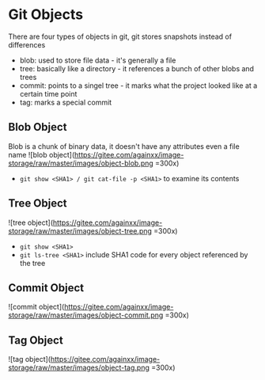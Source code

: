 # Git Objects

There are four types of objects in git, git stores snapshots instead of differences
* blob: used to store file data - it's generally a file
* tree: basically like a directory - it references a bunch of other blobs and trees
* commit: points to a singel tree - it marks what the project looked like at a certain time point
* tag: marks a special commit

## Blob Object
Blob is a chunk of binary data, it doesn't have any attributes even a file name
![blob object](https://gitee.com/againxx/image-storage/raw/master/images/object-blob.png =300x)

* `git show <SHA1> / git cat-file -p <SHA1>` to examine its contents

## Tree Object
![tree object](https://gitee.com/againxx/image-storage/raw/master/images/object-tree.png =300x)
* `git show <SHA1>`
* `git ls-tree <SHA1>` include SHA1 code for every object referenced by the tree

## Commit Object
![commit object](https://gitee.com/againxx/image-storage/raw/master/images/object-commit.png =300x)

## Tag Object
![tag object](https://gitee.com/againxx/image-storage/raw/master/images/object-tag.png =300x)
